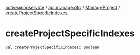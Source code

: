 [activeannoservice](../../index.md) / [api.manage.dto](../index.md) / [ManageProject](index.md) / [createProjectSpecificIndexes](./create-project-specific-indexes.md)

# createProjectSpecificIndexes

`val createProjectSpecificIndexes: `[`Boolean`](https://kotlinlang.org/api/latest/jvm/stdlib/kotlin/-boolean/index.html)